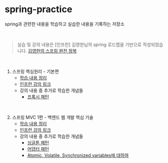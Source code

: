 # spring-practice
spring과 관련한 내용을 학습하고 실습한 내용을 기록하는 저장소

<br>

> 실습 및 강의 내용은 [인프런] 김영한님의 spring 로드맵을 기반으로 작성되었습니다.
> [김영한의 스프링 완전 정복](https://www.inflearn.com/roadmaps/373)


<br>

1. 스프링 핵심원리 - 기본편
   - [학습 내용 정리](https://github.com/Hambak-note/spring-practice/wiki/%EC%8A%A4%ED%94%84%EB%A7%81-%ED%95%B5%EC%8B%AC-%EC%9B%90%EB%A6%AC-%E2%80%90-%EA%B8%B0%EB%B3%B8%ED%8E%B8)
   - [인프런 강의 링크](https://www.inflearn.com/course/%EC%8A%A4%ED%94%84%EB%A7%81-%ED%95%B5%EC%8B%AC-%EC%9B%90%EB%A6%AC-%EA%B8%B0%EB%B3%B8%ED%8E%B8/dashboard)
   - 강의 내용 중 추가로 학습한 개념들
     - [프록시 패턴](https://github.com/Hambak-note/computer-science-practice/wiki/%ED%94%84%EB%A1%9D%EC%8B%9C-(Proxy)-%ED%8C%A8%ED%84%B4)

<br>

2. 스프링 MVC 1편 - 백엔드 웹 개발 핵심 기술
   - [학습 내용 정리](https://github.com/Hambak-note/spring-practice/wiki/%EC%8A%A4%ED%94%84%EB%A7%81-MVC-1%ED%8E%B8-%E2%80%90-%EB%B0%B1%EC%97%94%EB%93%9C-%EC%9B%B9-%EA%B0%9C%EB%B0%9C-%ED%95%B5%EC%8B%AC-%EA%B8%B0%EC%88%A0)
   - [인프런 강의 링크](https://www.inflearn.com/course/%EC%8A%A4%ED%94%84%EB%A7%81-mvc-1/dashboard)
   - 강의 내용 중 추가로 학습한 개념들
      - [싱글톤 패턴](https://github.com/Hambak-note/learning-design-patterns/wiki/%EC%8B%B1%EA%B8%80%ED%86%A4-%ED%8C%A8%ED%84%B4(Singleton)-%ED%8C%A8%ED%84%B4)
      - [어댑터 패턴](https://github.com/Hambak-note/design-patterns-practice/wiki/%EC%96%B4%EB%8C%91%ED%84%B0(Adapter)-%ED%8C%A8%ED%84%B4)
      - [Atomic, Volatile, Synchronized variables에 대하여](https://flower-graden.tistory.com/23)
